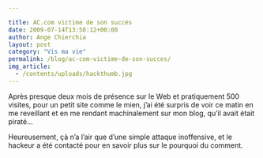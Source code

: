 ```yaml
---

title: AC.com victime de son succès
date: 2009-07-14T13:58:12+00:00
author: Ange Chierchia
layout: post
category: "Vis ma vie"
permalink: /blog/ac-com-victime-de-son-succes/
img_article:
  - /contents/uploads/hackthumb.jpg
---
```

Après presque deux mois de présence sur le Web et pratiquement 500 visites, pour un petit site comme le mien, j&rsquo;ai été surpris de voir ce matin en me reveillant et en me rendant machinalement sur mon blog, qu&rsquo;il avait était piraté&#8230;

Heureusement, çà n&rsquo;a l&rsquo;air que d&rsquo;une simple attaque inoffensive, et le hackeur a été contacté pour en savoir plus sur le pourquoi du comment.